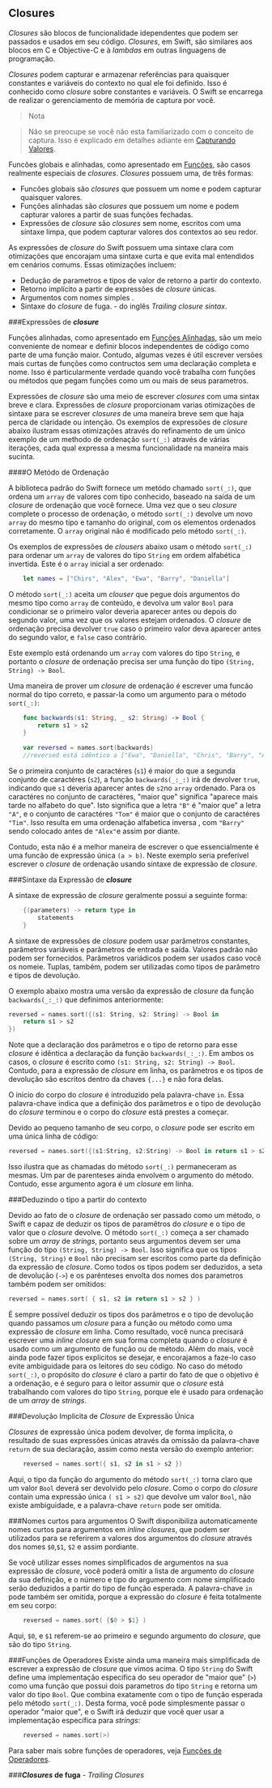 ## Closures

*Closures* são blocos de funcionalidade idependentes que podem ser passados e usados em seu código. *Closures*, em Swift, são similares aos blocos em C e Objective-C e à *lambdas* em outras linguagens de programação.

*Closures* podem capturar e armazenar referências para quaisquer constantes e variáveis do contexto no qual ele foi definido. Isso é conhecido como *closure* sobre constantes e variáveis. O Swift se encarrega de realizar o gerenciamento de memória de captura por você.

>Nota

>Não se preocupe se você não esta familiarizado com o conceito de captura. Isso é explicado em detalhes adiante em [Capturando Valores](./closures.md#capturing_values).

Funcões globais e alinhadas, como apresentado em [Funcões](./functions.md#functions), são casos realmente especiais de *closures*. *Closures* possuem uma, de três formas:

* Funcões globais são *closures* que possuem um nome e podem capturar quaisquer valores.
* Funções alinhadas são *closures* que possuem um nome e podem capturar valores a partir de suas funções fechadas.
* Expressões de *closure* são *closures* sem nome, escritos com uma sintaxe limpa, que podem capturar valores dos contextos ao seu redor.

As expressões de *closure* do Swift possuem uma sintaxe clara com otimizações que encorajam uma sintaxe curta e que evita mal entendidos em cenários comums. Essas otimizações incluem:

* Dedução de parametros e tipos de valor de retorno a partir do contexto.
* Retorno implícito a partir de expressões de *closure* únicas.
* Argumentos com nomes simples .
* Sintaxe do *closure* de fuga. - do inglês *Trailing closure sintax*.

###Expressões de ***closure***

Funções alinhadas, como apresentado em [Funções Alinhadas](./functions.md#nested_functions), são um meio conveniente de nomear e definir blocos independentes de código como parte de uma função maior. Contudo, algumas vezes é útil escrever versões mais curtas de funções como contructos sem uma declaração completa e nome. Isso é particularmente verdade quando você trabalha com funções ou métodos que pegam funções como um ou mais de seus parametros.

Expressões de *closure* são uma meio de escrever *closures* com uma sintax breve e clara. Expressões de *closure* proporcionam varias otimizações de sintaxe para se escrever *closures* de uma maneira breve sem que haja perca de claridade ou intenção. Os exemplos de expressões de *closure* abaixo ilustram essas otimizações através do refinamento de um único exemplo de um methodo de ordenação `sort(_:)` através de várias iterações, cada qual expressa a mesma funcionalidade na maneira mais sucinta.

####O Metódo de Ordenação

A biblioteca padrão do Swift fornece um metódo chamado `sort(_:)`, que ordena um `array` de valores com tipo conhecido, baseado na saída de um *closure* de ordenação que você fornece. Uma vez que o seu *closure* complete o processo de ordenação, o método `sort(_:)` devolve um novo `array` do mesmo tipo e tamanho do original, com os elementos ordenados corretamente. O `array` original não é modificado pelo método `sort(_:)`.

Os exemplos de expressões de *clousers* abaixo usam o método `sort(_:)` para ordenar um `array` de valores do tipo `String` em ordem alfabética invertida. Este é o `array` inicial a ser ordenado:

```swift
    let names = ["Chirs", "Alex", "Ewa", "Barry", "Daniella"]
```

O método `sort(_:)` aceita um *clouser* que pegue dois argumentos do mesmo tipo como `array` de conteúdo, e devolva um valor `Bool` para condicionar se o primeiro valor deveria aparecer antes ou depois do segundo valor, uma vez que os valores estejam ordenados. O *closure* de ordenação precisa devolver `true` caso o primeiro valor deva aparecer antes do segundo valor, e `false` caso contrário.

Este exemplo está ordenando um `array` com valores do tipo `String`, e portanto o *closure* de ordenação precisa ser uma função do tipo `(String, String) -> Bool`.

Uma maneira de prover um *closure* de ordenação é escrever uma funcão normal do tipo correto, e passar-la como um argumento para o método `sort(_:)`:

```swift
    func backwards(s1: String, _ s2: String) -> Bool {
        return s1 > s2
    }
    
    var reversed = names.sort(backwards)
    //reversed está idêntico a ["Ewa", "Daniella", "Chris", "Barry", "Alex"]
```

Se o primeira conjunto de caractéres (`s1`) é maior do que a segunda conjunto de caractéres (`s2`), a função `backwards(_:_:)` irá de devolver `true`, indicando que `s1` deveria aparecer antes de `s2`no `array` ordenado. Para os caractéres no conjunto de caractéres, "maior que" significa "aparece mais tarde no alfabeto do que". Isto significa que a letra `"B"` é "maior que" a letra `"A"`, e o conjunto de caractéres `"Tom"` é maior que o conjunto de caractéres `"Tim"`. Isso resulta em uma ordenação alfabetica inversa , com `"Barry"` sendo colocado antes de `"Alex"`e assim por diante.

Contudo, esta não é a melhor maneira de escrever o que essencialmente é uma funcão de expressão única `(a > b)`. Neste exemplo seria preferível escrever o *closure* de ordenação usando sintaxe de expressão de *closure*.

###Sintaxe da Expressão de ***closure***

A sintaxe de expressão de *closure* geralmente possui a seguinte forma:

```swift
    {(parameters) -> return type in
        statements
    }
```
A sintaxe de expressões de *closure* podem usar parâmetros constantes, parâmetros variáveis e parâmetros de entrada e saída. Valores padrão não podem ser fornecidos. Parâmetros variádicos podem ser usados caso você os nomeie. Tuplas, também, podem ser utilizadas como tipos de parâmetro e tipos de devolução.

O exemplo abaixo mostra uma versão da expressão de *closure* da função `backwards(_:_:)` que definimos anteriormente:

```swift
reversed = names.sort({(s1: String, s2: String) -> Bool in
    return s1 > s2
})
```

Note que a declaração dos parâmetros e o tipo de retorno para esse *closure* é idêntica a declaração da função `backwards(_:_:)`. Em ambos os casos, o *closure* é escrito como `(s1: String, s2: String) -> Bool`. Contudo, para a expressão de *closure* em linha, os parâmetros e os tipos de devolução são escritos dentro da chaves `{...}` e não fora delas.

O inicio do corpo do *closure* é introduzido pela palavra-chave `in`. Essa palavra-chave indica que a definição dos parâmetros e o tipo de devolução do *closure* terminou e o corpo do *closure* está prestes a começar.

Devido ao pequeno tamanho de seu corpo, o *closure* pode ser escrito em uma única linha de código:

```swift
reversed = names.sort({(s1:String, s2:String) -> Bool in return s1 > s2 })
```

Isso ilustra que as chamadas do método `sort(_:)` permaneceram as mesmas. Um par de parenteses ainda envolvem o argumento do método. Contudo, esse argumento agora é um *closure* em linha.

###Deduzindo o tipo a partir do contexto

Devido ao fato de o *closure* de ordenação ser passado como um método, o Swift e capaz de deduzir os tipos de paramêtros do *closure* e o tipo de valor que o *closure* devolve. O método `sort(_:)` começa a ser chamado sobre um *array* de *strings*, portanto seus argumentos devem ser uma função do tipo `(String, String) -> Bool`. Isso significa que os tipos `(String, String)` e `Bool` não precisam ser escritos como parte da definição da expressão de *closure*. Como todos os tipos podem ser deduzidos, a seta de devolução (`->`) e os parênteses envolta dos nomes dos parametros também podem ser omitidos:

```swift
reversed = names.sort( { s1, s2 in return s1 > s2 } )
```

É sempre possível deduzir os tipos dos parâmetros e o tipo de devolução quando passamos um *closure* para a função ou método como uma expressão de *closure* em linha. Como resultado, você nunca precisará escrever uma *inline closure* em sua forma completa quando o *closure* é usado como um argumento de função ou de método. Além do mais, você ainda pode fazer tipos explicitos se desejar, e encorajamos a faze-lo caso evite ambiguidade para os leitores do seu código. No caso do método `sort(_:)`, o propósito do *closure* é claro a partir do fato de que o objetivo é a ordenação, e é seguro para o leitor assumir que o *closure* está trabalhando com valores do tipo `String`, porque ele é usado para ordenação de um *array* de *strings*.

###Devolução Implicita de *Closure* de Expressão Única

*Closures* de expressão única podem devolver, de forma implicita, o resultado de suas expressões únicas através da omissão da palavra-chave `return` de sua declaração, assim como nesta versão do exemplo anterior:

```swift
    reversed = names.sort({ s1, s2 in s1 > s2 })
```

Aqui, o tipo da função do argumento do método `sort(_:)` torna claro que um valor `Bool` deverá ser devolvido pelo *closure*. Como o corpo do *closure* contain uma expressão única `( s1 > s2)` que devolve um valor `Bool`, não existe ambiguidade, e a palavra-chave `return` pode ser omitida.

###Nomes curtos para argumentos
O Swift disponibiliza automaticamente nomes curtos para argumentos em *inline closures*, que podem ser utilizados para se referirem a valores dos argumentos do *closure* através dos nomes `$0`,`$1`, `$2` e assim pordiante.

Se você utilizar esses nomes simplificados de argumentos na sua expressão de *closure*, você poderá omitir a lista de argumento do *closure* da sua definição, e o número e tipo do argumento com nome simplificado serão deduzidos a partir do tipo de função esperada. A palavra-chave `in` pode também ser omitida, porque a expressão do *closure* é feita totalmente em seu corpo:

```swift
    reversed = names.sort( {$0 > $1} )
```

Aqui, `$0`, e `$1` referem-se ao primeiro e segundo argumento do *closure*, que são do tipo `String`.

###Funções de Operadores
Existe ainda uma maneira mais simplificada de escrever a expressão de *closure* que vimos acima.
O tipo `String` do Swift define uma implementação especifica do seu operador de "maior que" (`>`) como uma função que possui dois parametros do tipo `String` e retorna um valor do tipo `Bool`. Que combina exatamente com o tipo de função esperada pelo método `sort(_:)`. Desta forma, você pode simplesmente passar o operador "maior que", e o Swift irá deduzir que você quer usar a implementação específica para *strings*:

```swift
    reversed = names.sort(>)
```

Para saber mais sobre funções de operadores, veja [Funções de Operadores](./functions.md#operation_functions).

###***Closures* de fuga** - *Trailing Closures*